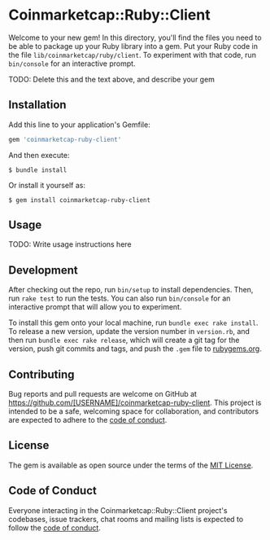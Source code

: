 # Coinmarketcap::Ruby::Client

Welcome to your new gem! In this directory, you'll find the files you need to be able to package up your Ruby library into a gem. Put your Ruby code in the file `lib/coinmarketcap/ruby/client`. To experiment with that code, run `bin/console` for an interactive prompt.

TODO: Delete this and the text above, and describe your gem

## Installation

Add this line to your application's Gemfile:

```ruby
gem 'coinmarketcap-ruby-client'
```

And then execute:

    $ bundle install

Or install it yourself as:

    $ gem install coinmarketcap-ruby-client

## Usage

TODO: Write usage instructions here

## Development

After checking out the repo, run `bin/setup` to install dependencies. Then, run `rake test` to run the tests. You can also run `bin/console` for an interactive prompt that will allow you to experiment.

To install this gem onto your local machine, run `bundle exec rake install`. To release a new version, update the version number in `version.rb`, and then run `bundle exec rake release`, which will create a git tag for the version, push git commits and tags, and push the `.gem` file to [rubygems.org](https://rubygems.org).

## Contributing

Bug reports and pull requests are welcome on GitHub at https://github.com/[USERNAME]/coinmarketcap-ruby-client. This project is intended to be a safe, welcoming space for collaboration, and contributors are expected to adhere to the [code of conduct](https://github.com/[USERNAME]/coinmarketcap-ruby-client/blob/master/CODE_OF_CONDUCT.md).


## License

The gem is available as open source under the terms of the [MIT License](https://opensource.org/licenses/MIT).

## Code of Conduct

Everyone interacting in the Coinmarketcap::Ruby::Client project's codebases, issue trackers, chat rooms and mailing lists is expected to follow the [code of conduct](https://github.com/[USERNAME]/coinmarketcap-ruby-client/blob/master/CODE_OF_CONDUCT.md).
